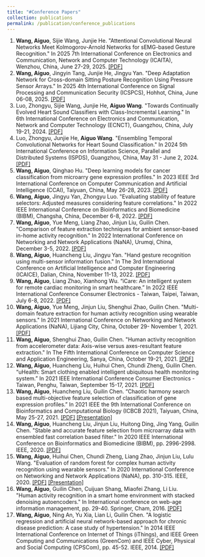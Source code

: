 ```yaml
---
title: "#Conference Papers"
collection: publications
permalink: /publication/conference_publications
---
```


1. <b>Wang, Aiguo</b>, Sijie Wang, Junjie He. "Attentional Convolutional Neural Networks Meet Kolmogorov-Arnold Networks for sEMG-based Gesture Recognition." In 2025 7th International Conference on Electronics and Communication, Network and Computer Technology (ICAITA), Wenzhou, China, June 27-29, 2025. [[PDF]](http://ag-wang.github.io/files/gesture-recognition-2025-icaita.pdf)
2.  <b>Wang, Aiguo</b>, Jingyin Tang, Junjie He, Jingyu Yan. "Deep Adaptation Network for Cross-domain Sitting Posture Recognition Using Pressure Sensor Arrays." In 2025 4th International Conference on Signal Processing and Communication Security (ICSPCS), Hohhot, China, June 06-08, 2025. [[PDF]](http://ag-wang.github.io/files/posture-recognition-2025-icspcs.pdf)
3. Luo, Zhongyu, Sijie Wang, Junjie He, <b>Aiguo Wang</b>. "Towards Continually Evolved Heart Sound Classifiers with Class-Incremental Learning." In 6th International Conference on Electronics and Communication, Network and Computer Technology (ECNCT), Guangzhou, China, July 19-21, 2024. [[PDF]](http://ag-wang.github.io/files/heart_cil_2024-ecnct.pdf)
4. Luo, Zhongyu, Junjie He, <b>Aiguo Wang</b>. "Ensembling Temporal Convolutional Networks for Heart Sound Classification." In 2024 5th International Conference on Information Science, Parallel and Distributed Systems (ISPDS), Guangzhou, China, May 31 - June 2, 2024. [[PDF]](http://ag-wang.github.io/files/heart_ensemble_2024-ispds.pdf)
5. <b>Wang, Aiguo</b>, Qinghao Hu. "Deep learning models for cancer classification from microarry gene expression profiles." In 2023 IEEE 3rd International Conference on Computer Communication and Artificial Intelligence (CCAI), Taiyuan, China, May 26-28, 2023. [[PDF]](http://ag-wang.github.io/files/dl_microarray_2023-ccai.pdf)
6. <b>Wang, Aiguo</b>, Jingyu Yan, Zhongyu Luo. "Evaluating stability of feature selectors: Adjusted measures considering feature correlations." In 2022 IEEE International Conference on Bioinformatics and Biomedicine (BIBM), Changsha, China, December 6-8, 2022. [[PDF]](http://ag-wang.github.io/files/stability_2022-bibm.pdf) 
7. <b>Wang, Aiguo</b>, Yue Meng, Liang Zhao, Jinjun Liu, Guilin Chen. "Comparison of feature extraction techniques for ambient sensor-based in-home activity recognition." In 2022 International Conference on Networking and Network Applications (NaNA), Urumqi, China, December 3-5, 2022. [[PDF]](http://ag-wang.github.io/files/comparison_fs_2022-nana.pdf)
8. <b>Wang, Aiguo</b>, Huancheng Liu, Jingyu Yan. "Hand gesture recognition using multi-sensor information fusion." In The 3rd International Conference on Artificial Intelligence and Computer Engineering (ICAICE), Dalian, China, November 11-13, 2022. [[PDF]](http://ag-wang.github.io/files/gesturerecognition_2022-icaice.pdf)
9. <b>Wang, Aiguo</b>, Liang Zhao, Xianhong Wu. “iCare: An intelligent system for remote cardiac monitoring in smart healthcare.” In 2022 IEEE International Conference Consumer Electronics - Taiwan, Taipei, Taiwan, July 6-8, 2022. [[PDF]](http://ag-wang.github.io/files/icare_2022-icce.pdf)
10. <b>Wang, Aiguo</b>, Yue Meng, Jinjun Liu, Shenghui Zhao, Guilin Chen. "Multi-domain feature extraction for human activity recognition using wearable sensors." In 2021 International Conference on Networking and Network Applications (NaNA), Lijiang City, China, October 29- November 1, 2021. [[PDF]](http://ag-wang.github.io/files/multi-domain_har_2021-nana.pdf)
11. <b>Wang, Aiguo</b>, Shenghui Zhao, Guilin Chen. "Human activity recognition from accelerometer data: Axis-wise versus axes-resultant feature extraction." In The Fifth International Conference on Computer Science and Application Engineering, Sanya, China, October 19-21, 2021. [[PDF]](http://ag-wang.github.io/files/har_axis_axes_2021-csae.pdf)
12. <b>Wang, Aiguo</b>, Huancheng Liu, Huihui Chen, Chundi Zheng, Guilin Chen. “uHealth: Smart clothing enabled intelligent ubiquitous health monitoring system.” In 2021 IEEE International Conference Consumer Electronics - Taiwan, Penghu, Taiwan, September 15-17, 2021. [[PDF]](http://ag-wang.github.io/files/uhealth_2021-icce.pdf)
13. <b>Wang, Aiguo</b>, Huancheng Liu, Guilin Chen. “Chaotic harmony search based multi-objective feature selection of classification of gene expression profiles.” In 2021 IEEE the 9th International Conference on Bioinformatics and Computational Biology (ICBCB 2021), Taiyuan, China, May 25-27, 2021. [[PDF]](http://ag-wang.github.io/files/chaotic_hs_fs_2021-icbcb.pdf) [[Presentation]](http://ag-wang.github.io/files/ICBCB-2021-presentation.pdf)
14. <b>Wang, Aiguo</b>, Huancheng Liu, Jinjun Liu, Huitong Ding, Jing Yang, Guilin Chen. "Stable and accurate feature selection from microarray data with ensembled fast correlation based filter." In 2020 IEEE International Conference on Bioinformatics and Biomedicine (BIBM), pp. 2996-2998. IEEE, 2020. [[PDF]](http://ag-wang.github.io/files/stable_fs_2020-bibm.pdf)
15. <b>Wang, Aiguo</b>, Huihui Chen, Chundi Zheng, Liang Zhao, Jinjun Liu, Lulu Wang. "Evaluation of random forest for complex human activity recognition using wearable sensors." In 2020 International Conference on Networking and Network Applications (NaNA), pp. 310-315. IEEE, 2020. [[PDF]](http://ag-wang.github.io/files/evaluation_rf_har_2020-nana.pdf) [[Presentation]](http://ag-wang.github.io/files/NaNA-2020-presentation.pdf)
16. <b>Wang, Aiguo</b>, Guilin Chen, Cuijuan Shang, Miaofei Zhang, Li Liu. "Human activity recognition in a smart home environment with stacked denoising autoencoders." In International conference on web-age information management, pp. 29-40. Springer, Cham, 2016. [[PDF]](http://ag-wang.github.io/files/har_autoencoder_2016-waim.pdf)
17. <b>Wang, Aiguo</b>, Ning An, Yu Xia, Lian Li, Guilin Chen. "A logistic regression and artificial neural network-based approach for chronic disease prediction: A case study of hypertension." In 2014 IEEE International Conference on Internet of Things (iThings), and IEEE Green Computing and Communications (GreenCom) and IEEE Cyber, Physical and Social Computing (CPSCom), pp. 45-52. IEEE, 2014. [[PDF]](http://ag-wang.github.io/files/hypertension_prediction_2014-ithings.pdf)
